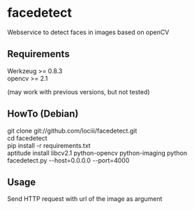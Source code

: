 facedetect
==========

Webservice to detect faces in images based on openCV


Requirements
-------------

Werkzeug >= 0.8.3  
opencv >= 2.1

(may work with previous versions, but not tested)

HowTo (Debian)
---------------

git clone git://github.com/lociii/facedetect.git  
cd facedetect  
pip install -r requirements.txt  
aptitude install libcv2.1 python-opencv python-imaging
python facedetect.py --host=0.0.0.0 --port=4000

Usage
------

Send HTTP request with url of the image as argument
